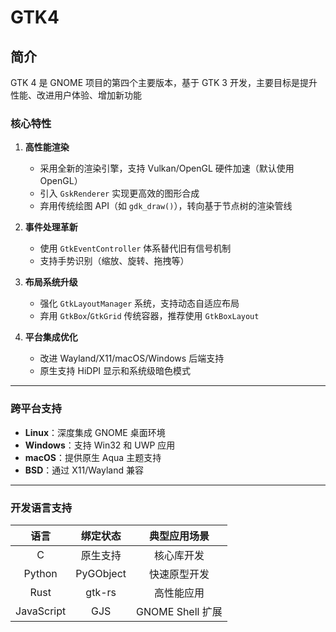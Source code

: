 # GTK4

## 简介
GTK 4 是 GNOME 项目的第四个主要版本，基于 GTK 3 开发，主要目标是提升性能、改进用户体验、增加新功能

### 核心特性

1. **高性能渲染**
   - 采用全新的渲染引擎，支持 Vulkan/OpenGL 硬件加速（默认使用 OpenGL）
   - 引入 `GskRenderer` 实现更高效的图形合成
   - 弃用传统绘图 API（如 `gdk_draw()`），转向基于节点树的渲染管线

2. **事件处理革新**
   - 使用 `GtkEventController` 体系替代旧有信号机制
   - 支持手势识别（缩放、旋转、拖拽等）

3. **布局系统升级**
   - 强化 `GtkLayoutManager` 系统，支持动态自适应布局
   - 弃用 `GtkBox`/`GtkGrid` 传统容器，推荐使用 `GtkBoxLayout`

4. **平台集成优化**
   - 改进 Wayland/X11/macOS/Windows 后端支持
   - 原生支持 HiDPI 显示和系统级暗色模式

---

### 跨平台支持
- **Linux**：深度集成 GNOME 桌面环境
- **Windows**：支持 Win32 和 UWP 应用
- **macOS**：提供原生 Aqua 主题支持
- **BSD**：通过 X11/Wayland 兼容

---

### 开发语言支持
| 语言       | 绑定状态     | 典型应用场景      |
|:-----------:|:-------------:|:------------------:|
| C          | 原生支持     | 核心库开发        |
| Python     | PyGObject    | 快速原型开发      |
| Rust       | gtk-rs       | 高性能应用        |
| JavaScript | GJS          | GNOME Shell 扩展  |
